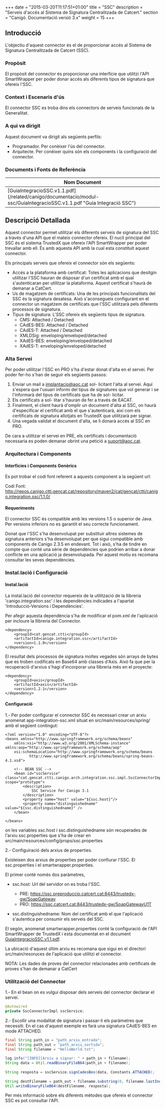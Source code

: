 +++
date        = "2015-03-20T11:17:51+01:00"
title       = "SSC"
description = "Serveis d'accés al Sistema de Signatura Centralitzada de Catcert."
section     = "Canigó. Documentació versió 3.x"
weight      = 15
+++

## Introducció

L'objectiu d'aquest connector és el de proporcionar accés al Sistema de Signatura Centralitzada de Catcert (SSC).

### Propòsit

El propòsit del connector és proporcionar una interfície que utilitzi l'API SmartWrapper per poder donar accés als diferents tipus de signatura que ofereix l'SSC.

### Context i Escenaris d'ús

El connector SSC es troba dins els connectors de serveis funcionals de la Generalitat.

### A qui va dirigit

Aquest document va dirigit als següents perfils:

* Programador. Per conèixer l'ús del connector.
* Arquitecte. Per conèixer quins són els components i la configuració del connector.

### Documents i Fonts de Referència

| Nom Document
| ------------
| [GuiaIntegracioSSC.v1.1.pdf] (/related/canigo/documentacio/modul-ssc/GuiaIntegracioSSC.v1.1.pdf "Guia Integració SSC")

## Descripció Detallada

Aquest connector permet utilitzar els diferents serveis de signatura del SSC a través d'una API que el mateix connector ofereix. El nucli principal del SSC és el sistema TrustedX que ofereix l'API SmartWrapper per poder trevallar amb ell. És amb aquesta API amb la cual esta constituit aquest connector.

Els principals serveis que ofereix el connector són els següents:

* Accés a la plataforma amb certificat: Totes les aplicacions que desitgin utilitzar l'SSC hauran de disposar d'un certificat amb el qual s'autenticaran per utilitzar la plataforma. Aquest certificat s'haurà de demanar a CatCert.
* Us de magatzem de certificats: Una de les principals funcionalitats del SSC és la signatura desatesa. Això s'aconsegueix configurant en el connector un magatzem de certificats que l'SSC utilitzarà pels diferents processos de signatura.
* Tipus de signatura: L'SSC ofereix els següents tipus de signatura.
    * CMS: Attached / Detached
    * CAdES-BES: Attached / Detached
    * CAdES-T: Attached / Detached
    * XMLDSig: enveloping/enveloped/detached
    * XAdES-BES: enveloping/enveloped/detached
    * XAdES-T: enveloping/enveloped/detached

### Alta Servei

Per poder utilitzar l'SSC en PRO s'ha d'estar donat d'alta en el servei. Per poder fer-ho s'han de seguir els següents passos:

1. Enviar un mail a implantacio@aoc.cat sol- licitant l'alta al servei. Aquí s'espera que l'usuari informi del tipus de signatures que vol generar i se l'informarà del tipus de certificats que ha de sol- licitar.
2. Els certificats a sol- litar s'hauran de fer a través de EACAT.
3. Finalment, el client haurà d'omplir un document d'alta al SSC, on haurà d'especificar el certificat amb el que s'autenticarà, així com els certificats de signatura allotjats en TrustedX que utilitzarà per signar.
4. Una vegada validat el document d'alta, se li donarà accés al SSC en PRO.

De cara a utilitzar el servei en PRE, els certificats i documentació necessaria es poden demanar obrint una petició a suport@aoc.cat.

### Arquitectura i Components

#### Interfícies i Components Genèrics

Es pot trobar el codi font referent a aquests component a la següent url:

Codi Font:  http://repos.canigo.ctti.gencat.cat/repository/maven2/cat/gencat/ctti/canigo.integration.ssc/1.1.0/

#### Requeriments

El connector SSC és compatible amb les versions 1.5 o superior de Java. Per versions inferiors no es garantit el seu correcte funcionament.

Donat que l'SSC s'ha desenvolupat per substituir altres sistemes de signatura anteriors s'ha desenvolupat per que sigui compatible amb components de Canigo 2.3.5 en endevant. Tot i això, s'ha de tindre en compte que conté una sèrie de dependències que podrien arribar a donar conflicte en una aplicació ja desenvolupada. Per aquest motiu es recomana consultar les seves dependències.

### Instal.lació i Configuració

#### Instal.lació

La instal.lació del connector requereix de la utilització de la llibreria 'canigo.integration.ssc' i les dependències indicades a l'apartat 'Introducció-Versions i Dependències'.

Per afegir aquesta dependència s'ha de modificar el pom.xml de l'aplicació per incloure la llibreria del Connector.

```
<dependency>
    <groupId>cat.gencat.ctti</groupId>
    <artifactId>canigo.integration.ssc</artifactId>
    <version>1.1.0</version>
</dependency>
```

El resultat dels processos de signatura moltes vegades són arrays de bytes que es troben codificats en Base64 amb classes d'Axis. Això fa que per la recuperació d'arxius s'hagi d'incorporar una llibreria més en el proyecte:

```
<dependency>
	<groupId>axis</groupId>
	<artifactId>axis</artifactId>
	<version>1.2.1</version>
</dependency>
```

#### Configuració


1.- Per poder configurar el connector SSC és necessari crear un arxiu anomenat app-integration-ssc.xml situat en src/main/resources/spring/ amb el següent contingut:

```
<?xml version="1.0" encoding="UTF-8"?>
<beans xmlns="http://www.springframework.org/schema/beans"
	xmlns:xsi="http://www.w3.org/2001/XMLSchema-instance" xmlns:aop="http://www.springframework.org/schema/aop"
	xsi:schemaLocation="http://www.springframework.org/schema/beans 
           http://www.springframework.org/schema/beans/spring-beans-4.1.xsd">

	<!-- BEAN SSC -->
	<bean id="sscService" class="cat.gencat.ctti.canigo.arch.integration.ssc.impl.SscConnectorImpl" scope="prototype">
		<description>
			SSC Service for Canigo 3.1
		</description>
		<property name="host" value="${ssc.host}"/>
		<property name="distinguishedname" value="${ssc.distinguishedname}" /> 
	</bean>
	
</beans>
```

on les variables ssc.host i ssc.distinguishedname són recuperades de l'arxiu ssc.properties que s'ha de crear en src/main/resources/config/props/ssc.properties

2.- Configuiració dels arxius de properties.

Existeixen dos arxius de properties per poder confiurar l'SSC. El ssc.properties i el smartwrapper.properties.

El primer conté només dos paràmetres,

* ssc.host: Url del servidor on es troba l'SSC.
    * PRE: https://ssc.preproduccio.catcert.cat:8443/trustedx-gw/SoapGateway
    * PRO: https://ssc.catcert.cat:8443/trustedx-gw/SoapGatewayU1T

* ssc.distinguishedname: Nom del certificat amb el que l'aplicació s'autentica per consumir els serveis del SSC.

El segón, anomenat smartwrapper.properties conté la configuració de l'API SmartWrapper de TrustedX i esta documentat en el document [GuiaIntegracioSSC.v1.1.pdf](/related/canigo/documentacio/modul-ssc/GuiaIntegracioSSC.v1.1.pdf "Guia Integració SSC").

La ubicació d'aquest últim arxiu es recomana que sigui en el directori src/main/resoruces de l'aplicació que utilitzi el connector.

NOTA: Les dades de proves del connector relacionades amb certificats de proves s'han de demanar a CatCert

### Utilització del Connector


1.- En el bean on es vulgui disposar dels serveis del connector declarar el servei.

```java
@Autowired
private SscConnectorImpl sscService;
```

2.- Escollir una modalitat de signatura i passar-li els paràmetres que necessiti. En el cas d'aquest exemple es farà una signatura CAdES-BES en mode ATTACHED.

```java
final String path_in = "path_arxiu_entrada";
final String path_out = "path_arxiu_sortida";
final String filename = "HelloWorld.txt";
		
log.info("[INFO][Arxiu a signar: " + path_in + filename);
String data = Util.readBinaryFileB64(path_in + filename);
		
String resposta = sscService.signCadesBes(data, Constants.ATTACHED);
		
String destFilename = path_out + filename.substring(0, filename.lastIndexOf(".")) + "_Signature_CAdES_BES_Attached.p7b";
Util.writeBinaryFileB64(destFilename, resposta);
```

Per més informació sobre els diferents mètodes que ofereix el connector SSC es pot consultar l'API.